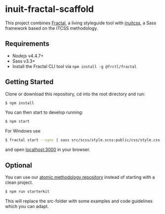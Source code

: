 # inuit-fractal-scaffold

This project combines [Fractal](http://fractal.build/), a living styleguide tool with [inuitcss](https://github.com/inuitcss/inuitcss), a Sass framework based on the ITCSS methodology.

## Requirements

* Nodejs v4.4.7+
* Sass v3.3+
* Install the Fractal CLI tool via `npm install -g @frctl/fractal`

## Getting Started

Clone or download this repository, cd into the root directory and run:

```bash
$ npm install
```

You can then start to develop running:

```bash
$ npm start
```

For Windows use
```bash
$ fractal start --sync | sass src/scss/style.scss:public/css/style.css --sourcemap=none --watch
```

and open [localhost:3000](http://localhost:3000/) in your browser.


## Optional

You can use our [atomic methodology repository](https://github.com/zookee1/atomic-design-fractal-scaffold) instead of starting with a clean project.

```bash
$ npm run starterkit
```

This will replace the src-folder with some examples and code guidelines which you can adapt.
